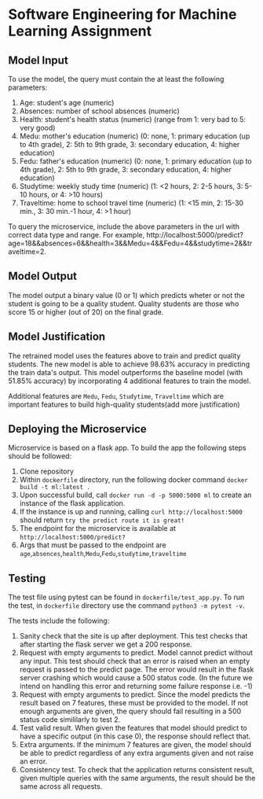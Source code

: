 # Software Engineering for Machine Learning Assignment

## Model Input

To use the model, the query must contain the at least the following parameters:

1. Age: student's age (numeric)
2. Absences: number of school absences (numeric)
3. Health: student's health status (numeric) (range from 1: very bad to 5: very good)
4. Medu: mother's education (numeric) (0: none, 1: primary education (up to 4th grade), 2: 5th to 9th grade, 3: secondary education, 4: higher education)
5. Fedu: father's education (numeric) (0: none, 1: primary education (up to 4th grade), 2: 5th to 9th grade, 3: secondary education, 4: higher education)
6. Studytime: weekly study time (numeric) (1: <2 hours, 2: 2-5 hours, 3: 5-10 hours, or 4: >10 hours)
7. Traveltime: home to school travel time (numeric) (1: <15 min, 2: 15-30 min., 3: 30 min.-1 hour, 4: >1 hour)

To query the microservice, include the above parameters in the url with correct data type and range. 
For example, http://localhost:5000/predict?age=18&&absences=6&&health=3&&Medu=4&&Fedu=4&&studytime=2&&traveltime=2. 


## Model Output 

The model output a binary value (0 or 1) which predicts wheter or not the student is going to be a quality student. Quality students are those who score 15 or higher (out of 20) on the final grade.

## Model Justification 

The retrained model uses the features above to train and predict quality students. The new model is able to achieve 98.63% accuracy in predicting the train data's output. This model outperforms the baseline model (with 51.85% accuracy) by incorporating 4 additional features to train the model. 

Additional features are `Medu`, `Fedu`, `Studytime`, `Traveltime` which are important features to build high-quality students(add more justification)

## Deploying the Microservice 

Microservice is based on a flask app. To build the app the following steps should be followed:
1. Clone repository
2. Within `dockerfile` directory, run the following docker command `docker build -t ml:latest .`
3. Upon successful build, call `docker run -d -p 5000:5000 ml` to create an instance of the flask application.
4. If the instance is up and running, calling `curl http://localhost:5000` should return `try the predict route it is great!`
5. The endpoint for the microservice is available at `http://localhost:5000/predict?`
6. Args that must be passed to the endpoint are `age`,`absences`,`health`,`Medu`,`Fedu`,`studytime`,`traveltime`
## Testing 

The test file using pytest can be found in `dockerfile/test_app.py`. To run the test, in `dockerfile` directory use the command `python3 -m pytest -v`.

The tests include the following: 
1. Sanity check that the site is up after deployment. This test checks that after starting the flask server we get a 200 response. 
2. Request with empty arguments to predict. Model cannot predict without any input. This test should check that an error is raised when an empty request is passed to the predict page. The error would result in the flask server crashing which would cause a 500 status code. (In the future we intend on handling this error and returning some failure response i.e. -1) 
3. Request with empty arguments to predict. Since the model predicts the result based on 7 features, these must be provided to the model. If not enough arguments are given, the query should fail resulting in a 500 status code simililarly to test 2.
4. Test valid result. When given the features that model should predict to have a specific output (in this case 0), the response should reflect that. 
5. Extra arguments. If the minimum 7 features are given, the model should be able to predict regardless of any extra arguments given and not raise an error. 
6. Consistency test. To check that the application returns consistent result, given multiple queries with the same arguments, the result should be the same across all requests. 


